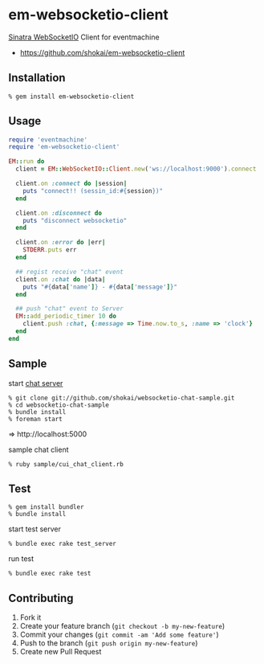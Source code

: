 em-websocketio-client
=====================
[Sinatra WebSocketIO](https://github.com/shokai/sinatra-websocketio) Client for eventmachine

* https://github.com/shokai/em-websocketio-client

Installation
------------

    % gem install em-websocketio-client


Usage
-----

```ruby
require 'eventmachine'
require 'em-websocketio-client'

EM::run do
  client = EM::WebSocketIO::Client.new('ws://localhost:9000').connect

  client.on :connect do |session|
    puts "connect!! (sessin_id:#{session})"
  end

  client.on :disconnect do
    puts "disconnect websocketio"
  end

  client.on :error do |err|
    STDERR.puts err
  end

  ## regist receive "chat" event
  client.on :chat do |data|
    puts "#{data['name']} - #{data['message']}"
  end

  ## push "chat" event to Server
  EM::add_periodic_timer 10 do
    client.push :chat, {:message => Time.now.to_s, :name => 'clock'}
  end
end
```


Sample
------

start [chat server](https://github.com/shokai/websocketio-chat-sample)

    % git clone git://github.com/shokai/websocketio-chat-sample.git
    % cd websocketio-chat-sample
    % bundle install
    % foreman start

=> http://localhost:5000


sample chat client

    % ruby sample/cui_chat_client.rb


Test
----

    % gem install bundler
    % bundle install

start test server

    % bundle exec rake test_server

run test

    % bundle exec rake test


Contributing
------------

1. Fork it
2. Create your feature branch (`git checkout -b my-new-feature`)
3. Commit your changes (`git commit -am 'Add some feature'`)
4. Push to the branch (`git push origin my-new-feature`)
5. Create new Pull Request
